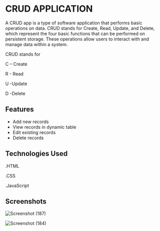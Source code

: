 
# CRUD APPLICATION

A CRUD app is a type of software application that performs basic operations on data. CRUD stands for Create, Read, Update, and Delete, which represent the four basic functions that can be performed on persistent storage. These operations allow users to interact with and manage data within a system.

CRUD stands for

C – Create

R - Read

U -Update

D -Delete


## Features

- Add new records
- View records in dynamic table
- Edit existing records
- Delete records

## Technologies Used

.HTML

.CSS

.JavaScript


## Screenshots

![Screenshot (187)](https://github.com/user-attachments/assets/9d6dea48-f017-4d6e-9e9a-da07cdf6172d)

![Screenshot (184)](https://github.com/user-attachments/assets/0dddaa7e-1a30-482f-96d5-cf6a0e135b29)


